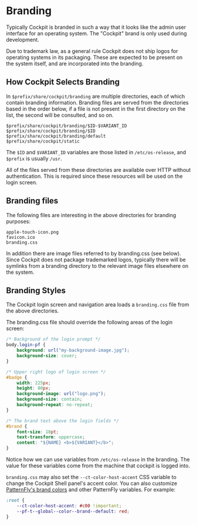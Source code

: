 # Branding

Typically Cockpit is branded in such a way that it looks like the admin
user interface for an operating system. The "Cockpit" brand is only used
during development.

Due to trademark law, as a general rule Cockpit does not ship logos for
operating systems in its packaging. These are expected to be present on the
system itself, and are incorporated into the branding.

## How Cockpit Selects Branding

In `$prefix/share/cockpit/branding` are multiple directories, each of which
contain branding information. Branding files are served from the directories
based in the order below, if a file is not present in the first directory on
the list, the second will be consulted, and so on.

    $prefix/share/cockpit/branding/$ID-$VARIANT_ID
    $prefix/share/cockpit/branding/$ID
    $prefix/share/cockpit/branding/default
    $prefix/share/cockpit/static

The `$ID` and `$VARIANT_ID` variables are those listed in `/etc/os-release`,
and `$prefix` is usually `/usr`.

All of the files served from these directories are available over HTTP
without authentication. This is required since these resources will be used
on the login screen.

## Branding files

The following files are interesting in the above directories for branding
purposes:

    apple-touch-icon.png
    favicon.ico
    branding.css

In addition there are image files referred to by branding.css (see below).
Since Cockpit does not package trademarked logos, typically there will be
symlinks from a branding directory to the relevant image files elsewhere
on the system.

## Branding Styles

The Cockpit login screen and navigation area loads a `branding.css` file
from the above directories.

The branding.css file should override the following areas of the login screen:

```css
/* Background of the login prompt */
body.login-pf {
    background: url("my-background-image.jpg");
    background-size: cover;
}

/* Upper right logo of login screen */
#badge {
    width: 225px;
    height: 80px;
    background-image: url("logo.png");
    background-size: contain;
    background-repeat: no-repeat;
}

/* The brand text above the login fields */
#brand {
    font-size: 18pt;
    text-transform: uppercase;
    content: "${NAME} <b>${VARIANT}</b>";
}
```

Notice how we can use variables from `/etc/os-release` in the branding.
The value for these variables come from the machine that cockpit is logged into.

`branding.css` may also set the `--ct-color-host-accent` CSS variable to change
the Cockpit Shell panel's accent color. You can also customize
[PatternFly's brand colors](https://www.patternfly.org/design-foundations/colors/#brand-colors)
and other PatternFly variables. For example:

```css
:root {
    --ct-color-host-accent: #c00 !important;
    --pf-t--global--color--brand--default: red;
}
```
